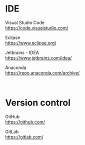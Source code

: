 # IDE

Visual Studio Code  
https://code.visualstudio.com/


Eclipse  
https://www.eclipse.org/

Jetbrains - IDEA  
https://www.jetbrains.com/idea/

Anaconda  
https://repo.anaconda.com/archive/  


<br>


# Version control

GitHub  
https://github.com/  


GitLab  
https://gitlab.com/